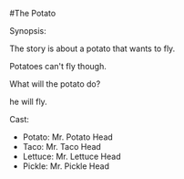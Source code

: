 #The Potato

Synopsis:

The story is about a potato that wants to fly.

Potatoes can't fly though. 

What will the potato do?

he will fly.

Cast: 
- Potato: Mr. Potato Head
- Taco: Mr. Taco Head
- Lettuce: Mr. Lettuce Head
- Pickle: Mr. Pickle Head

